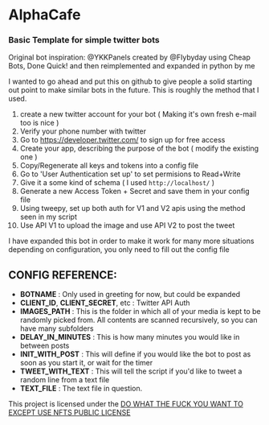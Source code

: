 # AlphaCafe
### Basic Template for simple twitter bots
Original bot inspiration: @YKKPanels created by @FIybyday using Cheap Bots, Done Quick! and then reimplemented and expanded in python by me


I wanted to go ahead and put this on github to give people a solid starting out point to make similar bots in the future. This is roughly the method that I used.

1. create a new twitter account for your bot ( Making it's own fresh e-mail too is nice )
2. Verify your phone number with twitter
3. Go to https://developer.twitter.com/ to sign up for free access
4. Create your app, describing the purpose of the bot ( modify the existing one )
5. Copy/Regenerate all keys and tokens into a config file
6. Go to 'User Authentication set up' to set permisions to Read+Write
7. Give it a some kind of schema ( I used `http://localhost/` )
8. Generate a new Access Token + Secret and save them in your config file
9. Using tweepy, set up both auth for V1 and V2 apis using the method seen in my script
10. Use API V1 to upload the image and use API V2 to post the tweet

I have expanded this bot in order to make it work for many more situations depending on configuration, you only need to fill out the config file

## CONFIG REFERENCE:
 - **BOTNAME** : Only used in greeting for now, but could be expanded
 - **CLIENT_ID**, **CLIENT_SECRET**, etc : Twitter API Auth
 - **IMAGES_PATH** : This is the folder in which all of your media is kept to be randomly picked from. All contents are scanned recursively, so you can have many subfolders
 - **DELAY_IN_MINUTES** : This is how many minutes you would like in between posts
 - **INIT_WITH_POST** : This will define if you would like the bot to post as soon as you start it, or wait for the timer
 - **TWEET_WITH_TEXT** : This will tell the script if you'd like to tweet a random line from a text file
 - **TEXT_FILE** : The text file in question.

This project is licensed under the [DO WHAT THE FUCK YOU WANT TO EXCEPT USE NFTS PUBLIC LICENSE](https://github.com/robinuniverse/WTFNONPL)

